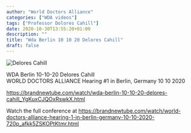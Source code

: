 ```yaml
---
author: "World Doctors Alliance"
categories: ["WDA videos"]
tags: ["Professor Dolores Cahill"]
date: 2020-10-30T13:55:20+01:00
description: ""
title: "Wda Berlin 10 10 20 Delores Cahill"
draft: false
---
```


![Delores Cahill](/img/main/DocsSpeakOutDeloresCahill.jpg)

WDA Berlin 10-10-20 Delores Cahill  
⁣WORLD DOCTORS ALLIANCE Hearing #1 in Berlin, Germany 10 10 2020 ⁣ 

https://brandnewtube.com/watch/wda-berlin-10-10-20-delores-cahill_YgKuxCJQOxRswkX.html  

Watch the full conference at  ⁣https://brandnewtube.com/watch/world-doctors-alliance-hearing-1-in-berlin-germany-10-10-2020-720p_afkk5ZSKOPtKtmr.html    ⁣

